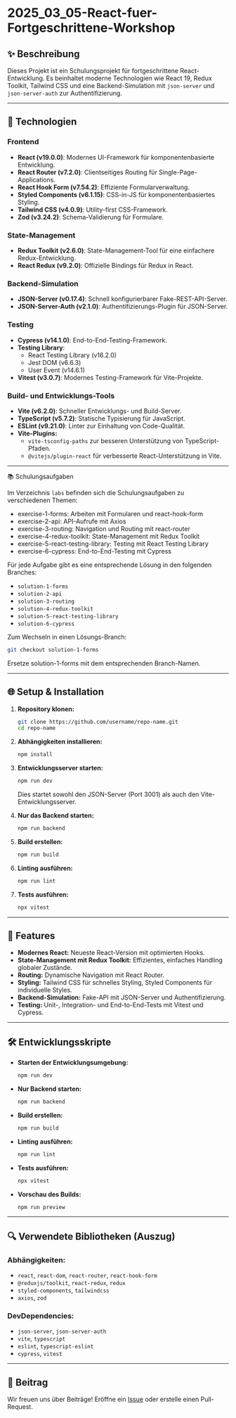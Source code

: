 # 2025_03_05-React-fuer-Fortgeschrittene-Workshop

## ✨ Beschreibung

Dieses Projekt ist ein Schulungsprojekt für fortgeschrittene React-Entwicklung. Es beinhaltet moderne Technologien wie React 19, Redux Toolkit, Tailwind CSS und eine Backend-Simulation mit `json-server` und `json-server-auth` zur Authentifizierung.

---

## 🚀 Technologien

### **Frontend**

- **React (v19.0.0)**: Modernes UI-Framework für komponentenbasierte Entwicklung.
- **React Router (v7.2.0)**: Clientseitiges Routing für Single-Page-Applications.
- **React Hook Form (v7.54.2)**: Effiziente Formularverwaltung.
- **Styled Components (v6.1.15)**: CSS-in-JS für komponentenbasiertes Styling.
- **Tailwind CSS (v4.0.9)**: Utility-first CSS-Framework.
- **Zod (v3.24.2)**: Schema-Validierung für Formulare.

### **State-Management**

- **Redux Toolkit (v2.6.0)**: State-Management-Tool für eine einfachere Redux-Entwicklung.
- **React Redux (v9.2.0)**: Offizielle Bindings für Redux in React.

### **Backend-Simulation**

- **JSON-Server (v0.17.4)**: Schnell konfigurierbarer Fake-REST-API-Server.
- **JSON-Server-Auth (v2.1.0)**: Authentifizierungs-Plugin für JSON-Server.

### **Testing**

- **Cypress (v14.1.0)**: End-to-End-Testing-Framework.
- **Testing Library**:
  - React Testing Library (v16.2.0)
  - Jest DOM (v6.6.3)
  - User Event (v14.6.1)
- **Vitest (v3.0.7)**: Modernes Testing-Framework für Vite-Projekte.

### **Build- und Entwicklungs-Tools**

- **Vite (v6.2.0)**: Schneller Entwicklungs- und Build-Server.
- **TypeScript (v5.7.2)**: Statische Typisierung für JavaScript.
- **ESLint (v9.21.0)**: Linter zur Einhaltung von Code-Qualität.
- **Vite-Plugins:**
  - `vite-tsconfig-paths` zur besseren Unterstützung von TypeScript-Pfaden.
  - `@vitejs/plugin-react` für verbesserte React-Unterstützung in Vite.

---

📚 Schulungsaufgaben

Im Verzeichnis `labs` befinden sich die Schulungsaufgaben zu verschiedenen Themen:

- exercise-1-forms: Arbeiten mit Formularen und react-hook-form
- exercise-2-api: API-Aufrufe mit Axios
- exercise-3-routing: Navigation und Routing mit react-router
- exercise-4-redux-toolkit: State-Management mit Redux Toolkit
- exercise-5-react-testing-library: Testing mit React Testing Library
- exercise-6-cypress: End-to-End-Testing mit Cypress

Für jede Aufgabe gibt es eine entsprechende Lösung in den folgenden Branches:

- `solution-1-forms`
- `solution-2-api`
- `solution-3-routing`
- `solution-4-redux-toolkit`
- `solution-5-react-testing-library`
- `solution-6-cypress`

Zum Wechseln in einen Lösungs-Branch:

```bash
git checkout solution-1-forms
```

Ersetze solution-1-forms mit dem entsprechenden Branch-Namen.

---

## 🌐 Setup & Installation

1. **Repository klonen:**

   ```bash
   git clone https://github.com/username/repo-name.git
   cd repo-name
   ```

2. **Abhängigkeiten installieren:**

   ```bash
   npm install
   ```

3. **Entwicklungsserver starten:**

   ```bash
   npm run dev
   ```

   Dies startet sowohl den JSON-Server (Port 3001) als auch den Vite-Entwicklungsserver.

4. **Nur das Backend starten:**

   ```bash
   npm run backend
   ```

5. **Build erstellen:**

   ```bash
   npm run build
   ```

6. **Linting ausführen:**

   ```bash
   npm run lint
   ```

7. **Tests ausführen:**

   ```bash
   npx vitest
   ```

---

## 🔧 Features

- **Modernes React:** Neueste React-Version mit optimierten Hooks.
- **State-Management mit Redux Toolkit:** Effizientes, einfaches Handling globaler Zustände.
- **Routing:** Dynamische Navigation mit React Router.
- **Styling:** Tailwind CSS für schnelles Styling, Styled Components für individuelle Styles.
- **Backend-Simulation:** Fake-API mit JSON-Server und Authentifizierung.
- **Testing:** Unit-, Integration- und End-to-End-Tests mit Vitest und Cypress.

---

## 🛠️ Entwicklungsskripte

- **Starten der Entwicklungsumgebung:**

  ```bash
  npm run dev
  ```

- **Nur Backend starten:**

  ```bash
  npm run backend
  ```

- **Build erstellen:**

  ```bash
  npm run build
  ```

- **Linting ausführen:**

  ```bash
  npm run lint
  ```

- **Tests ausführen:**

  ```bash
  npx vitest
  ```

- **Vorschau des Builds:**

  ```bash
  npm run preview
  ```

---

## 🔍 Verwendete Bibliotheken (Auszug)

### **Abhängigkeiten:**

- `react`, `react-dom`, `react-router`, `react-hook-form`
- `@reduxjs/toolkit`, `react-redux`, `redux`
- `styled-components`, `tailwindcss`
- `axios`, `zod`

### **DevDependencies:**

- `json-server`, `json-server-auth`
- `vite`, `typescript`
- `eslint`, `typescript-eslint`
- `cypress`, `vitest`

---

## 🙏 Beitrag

Wir freuen uns über Beiträge! Eröffne ein [Issue](https://github.com/username/repo-name/issues) oder erstelle einen Pull-Request.
